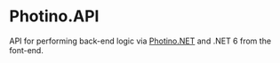 # Photino.API
API for performing back-end logic via [Photino.NET](https://github.com/tryphotino/photino.NET) and .NET 6 from the font-end.
